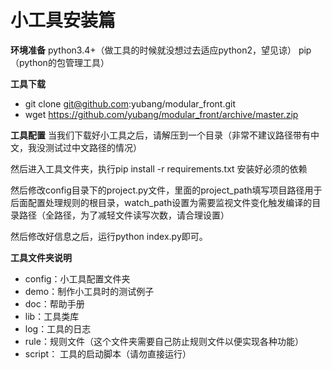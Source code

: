 # 小工具安装篇

**环境准备**
python3.4+（做工具的时候就没想过去适应python2，望见谅）
pip（python的包管理工具）

**工具下载**
- git clone git@github.com:yubang/modular_front.git
- wget https://github.com/yubang/modular_front/archive/master.zip

**工具配置**
当我们下载好小工具之后，请解压到一个目录（非常不建议路径带有中文，我没测试过中文路径的情况）

然后进入工具文件夹，执行pip install -r requirements.txt 安装好必须的依赖

然后修改config目录下的project.py文件，里面的project_path填写项目路径用于后面配置处理规则的根目录，watch_path设置为需要监视文件变化触发编译的目录路径（全路径，为了减轻文件读写次数，请合理设置）

然后修改好信息之后，运行python index.py即可。

**工具文件夹说明**
- config：小工具配置文件夹
- demo：制作小工具时的测试例子
- doc：帮助手册
- lib：工具类库
- log：工具的日志
- rule：规则文件（这个文件夹需要自己防止规则文件以便实现各种功能）
- script： 工具的启动脚本（请勿直接运行）
